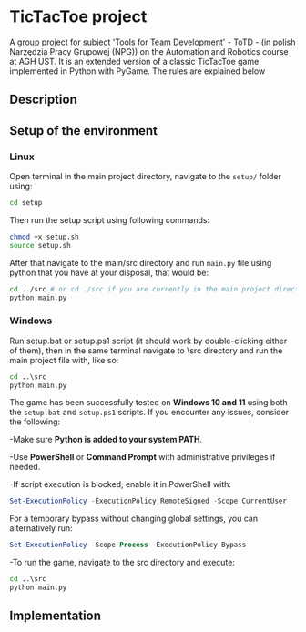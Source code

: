 # TicTacToe project 

A group project for subject 'Tools for Team Development' - ToTD - (in polish Narzędzia Pracy Grupowej (NPG)) on the Automation and Robotics course at AGH UST. It is an extended version of a classic TicTacToe game implemented in Python with PyGame. The rules are explained below

## Description

<!-- TODO - Long description -->

## Setup of the environment

### Linux

Open terminal in the main project directory, navigate to the `setup/` folder using:
```bash
cd setup
```

Then run the setup script using following commands:
```bash
chmod +x setup.sh
source setup.sh
```

After that navigate to the main/src directory and run `main.py` file using python that you have at your disposal, that would be:
```bash
cd ../src # or cd ./src if you are currently in the main project directory
python main.py
```

### Windows 

Run setup.bat or setup.ps1 script (it should work by double-clicking either of them), then in the same terminal navigate to \src directory and run the main project file with, like so:
```bat
cd ..\src
python main.py
```

The game has been successfully tested on **Windows 10 and 11** using both the `setup.bat` and `setup.ps1` scripts. If you encounter any issues, consider the following:

-Make sure **Python is added to your system PATH**.

-Use **PowerShell** or **Command Prompt** with administrative privileges if needed.

-If script execution is blocked, enable it in PowerShell with:
```powershell
Set-ExecutionPolicy -ExecutionPolicy RemoteSigned -Scope CurrentUser
```
For a temporary bypass without changing global settings, you can alternatively run:
```powershell
Set-ExecutionPolicy -Scope Process -ExecutionPolicy Bypass
```

-To run the game, navigate to the src directory and execute:
```bat
cd ..\src
python main.py
```

## Implementation 

<!-- TODO - Implementation details -->

